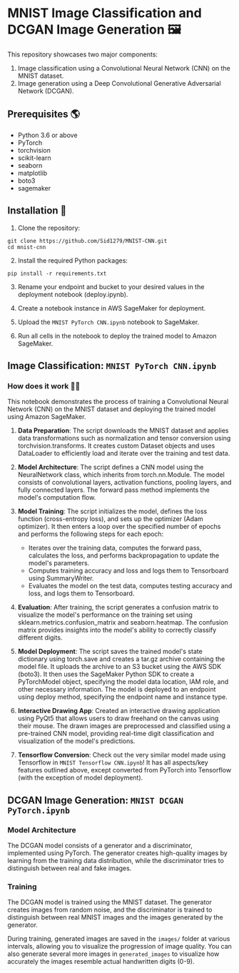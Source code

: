 # MNIST Image Classification and DCGAN Image Generation 🖼️

This repository showcases two major components:
1. Image classification using a Convolutional Neural Network (CNN) on the MNIST dataset.
2. Image generation using a Deep Convolutional Generative Adversarial Network (DCGAN).

## Prerequisites 🌎

- Python 3.6 or above
- PyTorch
- torchvision
- scikit-learn
- seaborn
- matplotlib
- boto3
- sagemaker

## Installation 🎩

1. Clone the repository:
```shell
git clone https://github.com/Sid1279/MNIST-CNN.git
cd mnist-cnn
```
2. Install the required Python packages:
```shell
pip install -r requirements.txt
```
3. Rename your endpoint and bucket to your desired values in the deployment notebook (deploy.ipynb).

4. Create a notebook instance in AWS SageMaker for deployment.

5. Upload the `MNIST PyTorch CNN.ipynb` notebook to SageMaker.

6. Run all cells in the notebook to deploy the trained model to Amazon SageMaker.

## Image Classification: `MNIST PyTorch CNN.ipynb`

### How does it work 🤳🏽
This notebook demonstrates the process of training a Convolutional Neural Network (CNN) on the MNIST dataset and deploying the trained model using Amazon SageMaker.

1. **Data Preparation**: The script downloads the MNIST dataset and applies data transformations such as normalization and tensor conversion using torchvision.transforms. It creates custom Dataset objects and uses DataLoader to efficiently load and iterate over the training and test data.

2. **Model Architecture**: The script defines a CNN model using the NeuralNetwork class, which inherits from torch.nn.Module. The model consists of convolutional layers, activation functions, pooling layers, and fully connected layers. The forward pass method implements the model's computation flow.

3. **Model Training**: The script initializes the model, defines the loss function (cross-entropy loss), and sets up the optimizer (Adam optimizer). It then enters a loop over the specified number of epochs and performs the following steps for each epoch:
   - Iterates over the training data, computes the forward pass, calculates the loss, and performs backpropagation to update the model's parameters.
   - Computes training accuracy and loss and logs them to Tensorboard using SummaryWriter.
   - Evaluates the model on the test data, computes testing accuracy and loss, and logs them to Tensorboard.
    
4. **Evaluation**: After training, the script generates a confusion matrix to visualize the model's performance on the training set using sklearn.metrics.confusion_matrix and seaborn.heatmap. The confusion matrix provides insights into the model's ability to correctly classify different digits.

5. **Model Deployment**: The script saves the trained model's state dictionary using torch.save and creates a tar.gz archive containing the model file. It uploads the archive to an S3 bucket using the AWS SDK (boto3). It then uses the SageMaker Python SDK to create a PyTorchModel object, specifying the model data location, IAM role, and other necessary information. The model is deployed to an endpoint using deploy method, specifying the endpoint name and instance type.

6. **Interactive Drawing App**: Created an interactive drawing application using PyQt5 that allows users to draw freehand on the canvas using their mouse. The drawn images are preprocessed and classified using a pre-trained CNN model, providing real-time digit classification and visualization of the model's predictions.

7. **Tensorflow Conversion**: Check out the very similar model made using Tensorflow in `MNIST Tensorflow CNN.ipynb`! It has all aspects/key features outlined above, except converted from PyTorch into Tensorflow (with the exception of model deployment).

## DCGAN Image Generation: `MNIST DCGAN PyTorch.ipynb`
### Model Architecture

The DCGAN model consists of a generator and a discriminator, implemented using PyTorch. The generator creates high-quality images by learning from the training data distribution, while the discriminator tries to distinguish between real and fake images.

### Training

The DCGAN model is trained using the MNIST dataset. The generator creates images from random noise, and the discriminator is trained to distinguish between real MNIST images and the images generated by the generator.

During training, generated images are saved in the `images/` folder at various intervals, allowing you to visualize the progression of image quality. You can also generate several more images in `generated_images` to visualize how accurately the images resemble actual handwritten digits (0-9).

